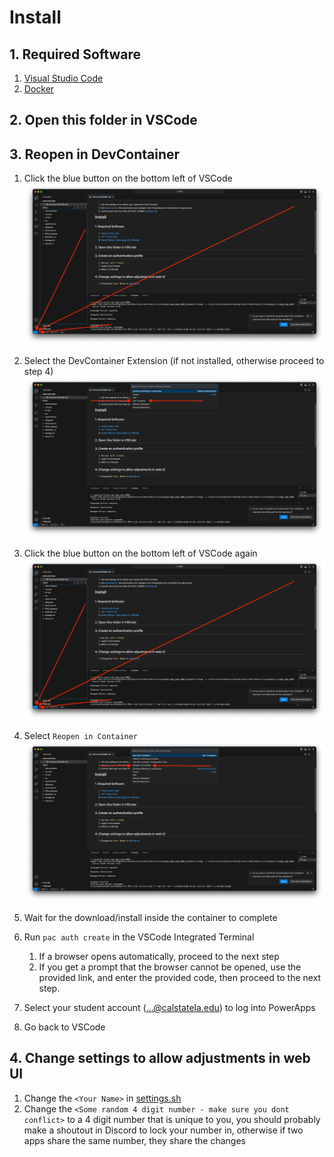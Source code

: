 # Install
## 1. Required Software
1. [Visual Studio Code](https://code.visualstudio.com)
2. [Docker](https://www.docker.com/products/docker-desktop/)

## 2. Open this folder in VSCode

## 3. Reopen in DevContainer
1. Click the blue button on the bottom left of VSCode
![Remote Extension Button](./assets/Remote%20Extension.png)
2. Select the DevContainer Extension (if not installed, otherwise proceed to step 4)
![DevContainers Extension](./assets/DevContainer.png)
3. Click the blue button on the bottom left of VSCode again
![Remote Extension Button](./assets/Remote%20Extension.png)
4. Select `Reopen in Container`
![Reopen in Container](./assets/Reopen%20in%20Container.png)

5. Wait for the download/install inside the container to complete
6. Run `pac auth create` in the VSCode Integrated Terminal
    1. If a browser opens automatically, proceed to the next step
    2. If you get a prompt that the browser cannot be opened, use the provided link, and enter the provided code, then proceed to the next step.
7. Select your student account (...@calstatela.edu) to log into PowerApps
8. Go back to VSCode


## 4. Change settings to allow adjustments in web UI
1. Change the `<Your Name>` in [settings.sh](./settings.sh)
2. Change the `<Some random 4 digit number - make sure you dont conflict>` to a 4 digit number that is unique to you, you should probably make a shoutout in Discord to lock your number in, otherwise if two apps share the same number, they share the changes